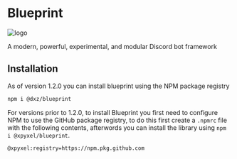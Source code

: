 # Blueprint

![logo](https://i.imgur.com/R88zxRw.png)

A modern, powerful, experimental, and modular Discord bot framework

## Installation

As of version 1.2.0 you can install blueprint using the NPM package registry

```bash
npm i @dxz/blueprint
```

For versions prior to 1.2.0, to install Blueprint you first need to configure NPM to use the GitHub package registry,
to do this first create a `.npmrc` file with the following contents, afterwords you can install the library using `npm i @xpyxel/blueprint`.

```txt
@xpyxel:registry=https://npm.pkg.github.com
```
